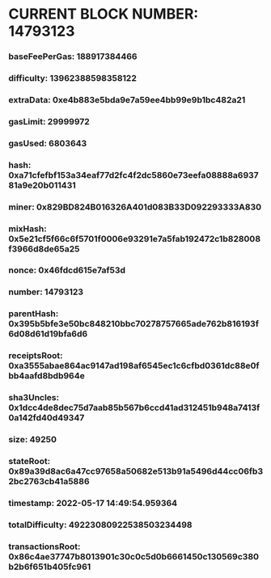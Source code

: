 # CURRENT BLOCK NUMBER: 14793123

### baseFeePerGas: 188917384466
### difficulty: 13962388598358122
### extraData: 0xe4b883e5bda9e7a59ee4bb99e9b1bc482a21
### gasLimit: 29999972
### gasUsed: 6803643
### hash: 0xa71cfefbf153a34eaf77d2fc4f2dc5860e73eefa08888a693781a9e20b011431
### miner: 0x829BD824B016326A401d083B33D092293333A830
### mixHash: 0x5e21cf5f66c6f5701f0006e93291e7a5fab192472c1b828008f3966d8de65a25
### nonce: 0x46fdcd615e7af53d
### number: 14793123
### parentHash: 0x395b5bfe3e50bc848210bbc70278757665ade762b816193f6d08d61d19bfa6d6
### receiptsRoot: 0xa3555abae864ac9147ad198af6545ec1c6cfbd0361dc88e0fbb4aafd8bdb964e
### sha3Uncles: 0x1dcc4de8dec75d7aab85b567b6ccd41ad312451b948a7413f0a142fd40d49347
### size: 49250
### stateRoot: 0x89a39d8ac6a47cc97658a50682e513b91a5496d44cc06fb32bc2763cb41a5886
### timestamp: 2022-05-17 14:49:54.959364
### totalDifficulty: 49223080922538503234498
### transactionsRoot: 0x86c4ae37747b8013901c30c0c5d0b6661450c130569c380b2b6f651b405fc961

